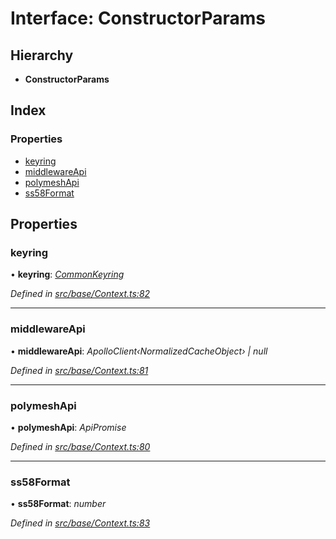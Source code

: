 # Interface: ConstructorParams

## Hierarchy

* **ConstructorParams**

## Index

### Properties

* [keyring](constructorparams.md#keyring)
* [middlewareApi](constructorparams.md#middlewareapi)
* [polymeshApi](constructorparams.md#polymeshapi)
* [ss58Format](constructorparams.md#ss58format)

## Properties

###  keyring

• **keyring**: *[CommonKeyring](../globals.md#commonkeyring)*

*Defined in [src/base/Context.ts:82](https://github.com/PolymathNetwork/polymesh-sdk/blob/cfab557b/src/base/Context.ts#L82)*

___

###  middlewareApi

• **middlewareApi**: *ApolloClient‹NormalizedCacheObject› | null*

*Defined in [src/base/Context.ts:81](https://github.com/PolymathNetwork/polymesh-sdk/blob/cfab557b/src/base/Context.ts#L81)*

___

###  polymeshApi

• **polymeshApi**: *ApiPromise*

*Defined in [src/base/Context.ts:80](https://github.com/PolymathNetwork/polymesh-sdk/blob/cfab557b/src/base/Context.ts#L80)*

___

###  ss58Format

• **ss58Format**: *number*

*Defined in [src/base/Context.ts:83](https://github.com/PolymathNetwork/polymesh-sdk/blob/cfab557b/src/base/Context.ts#L83)*
